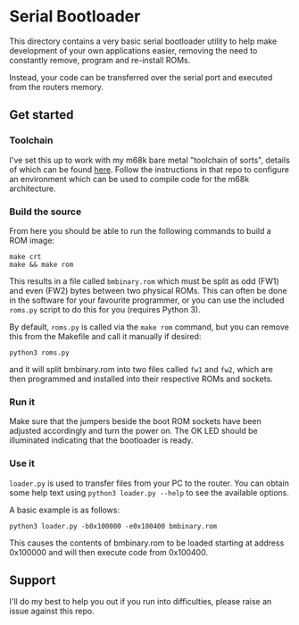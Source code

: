 # Serial Bootloader

This directory contains a very basic serial bootloader utility to help make development of your own applications easier, removing the need to constantly remove, program and re-install ROMs.

Instead, your code can be transferred over the serial port and executed from the routers memory.

## Get started

### Toolchain
I've set this up to work with my m68k bare metal "toolchain of sorts", details of which can be found [here](https://github.com/tomstorey/m68k_bare_metal). Follow the instructions in that repo to configure an environment which can be used to compile code for the m68k architecture.

### Build the source
From here you should be able to run the following commands to build a ROM image:

```
make crt
make && make rom
```

This results in a file called `bmbinary.rom` which must be split as odd (FW1) and even (FW2) bytes between two physical ROMs. This can often be done in the software for your favourite programmer, or you can use the included `roms.py` script to do this for you (requires Python 3).

By default, `roms.py` is called via the `make rom` command, but you can remove this from the Makefile and call it manually if desired:

`python3 roms.py`

and it will split bmbinary.rom into two files called `fw1` and `fw2`, which are then programmed and installed into their respective ROMs and sockets.

### Run it
Make sure that the jumpers beside the boot ROM sockets have been adjusted accordingly and turn the power on. The OK LED should be illuminated indicating that the bootloader is ready.

### Use it
`loader.py` is used to transfer files from your PC to the router. You can obtain some help text using `python3 loader.py --help` to see the available options.

A basic example is as follows:

`python3 loader.py -b0x100000 -e0x100400 bmbinary.rom`

This causes the contents of bmbinary.rom to be loaded starting at address 0x100000 and will then execute code from 0x100400.

## Support
I'll do my best to help you out if you run into difficulties, please raise an issue against this repo.
